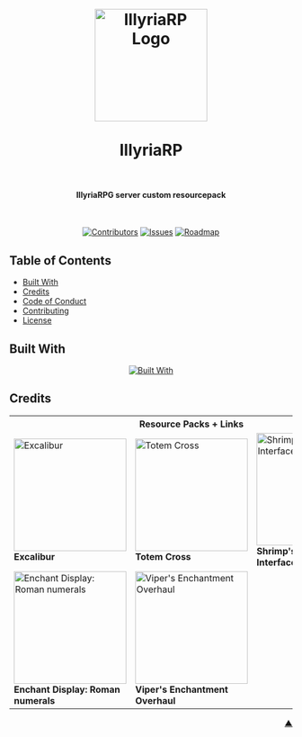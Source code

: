 <div id="readme-top"></div>

<h1 align="center">
  <br />
    <a href="https://xodium.org/">
      <img src="https://gist.githubusercontent.com/illyrius666/a38f03b4fbe9b43faa2c5623137c1250/raw/3a1410e77807097bcfbcf963822b41fadd495d9f/xodium.svg" alt="IllyriaRP Logo" width="200">
    </a>
  <br /><br />
  IllyriaRP
  <br />
  <br />
</h1>

<h4 align="center">IllyriaRPG server custom resourcepack</h4><br />

<div align="center">

[![Contributors][contributors_shield_url]][contributors_url]
[![Issues][issues_shield_url]][issues_url]
[![Roadmap][roadmap_shield_url]][roadmap_url]

</div>

## Table of Contents

- [Built With](#built-with)
- [Credits](#credits)
- [Code of Conduct][code_of_conduct_url]
- [Contributing][contributing_url]
- [License][license_url]

## Built With

<div align="center">

[![Built With][built_with_shield_url]][built_with_url]
</div>

## Credits

<table>
  <tr>
    <th colspan="3">Resource Packs + Links</th>
  </tr>
  <tr>
    <td>
      <a href="https://modrinth.com/resourcepack/excal">
        <img src="https://cdn.modrinth.com/data/hJAzl1Bs/3a7829b21522be382f6a6507b93214b45e40cdd5_96.webp" alt="Excalibur" title="Excalibur" width="200" height="200">
      </a>
      <br><strong>Excalibur</strong>
    </td>
    <td>
      <a href="https://modrinth.com/resourcepack/totem-cross">
        <img src="https://cdn.modrinth.com/data/X9XnINWS/9fa5fd72ab51eb91e811b34f26477886d7732fb6_96.webp" alt="Totem Cross" title="Totem Cross" width="200" height="200">
      </a>
      <br><strong>Totem Cross</strong>
    </td>
    <td>
      <a href="https://modrinth.com/resourcepack/shrimps-immersive-interfaces">
        <img src="https://cdn.modrinth.com/data/3sV1gvyJ/94e543bad6d9a3745deb5354703d2babe066badd.png" alt="Shrimp's Immersive Interfaces" title="Shrimp's Immersive Interfaces" width="200" height="200">
      </a>
      <br><strong>Shrimp's Immersive Interfaces</strong>
    </td>
  </tr>
  <tr>
    <td>
      <a href="https://modrinth.com/resourcepack/enchant-display">
        <img src="https://cdn.modrinth.com/data/sDjhAz4E/b3dba1f832001dfc09af0b526b224b00217c27e9_96.webp" alt="Enchant Display: Roman numerals" title="Enchant Display: Roman numerals" width="200" height="200">
      </a>
      <br><strong>Enchant Display: Roman numerals</strong>
    </td>
    <td>
      <a href="https://modrinth.com/resourcepack/vipers-enchantment-overhaul">
        <img src="https://cdn.modrinth.com/data/UvPRRT07/f000dbaa72ce3e8d227a2c3c8c6f4c90d41a895d.png" alt="Viper's Enchantment Overhaul" title="Viper's Enchantment Overhaul" width="200" height="200">
      </a>
      <br><strong>Viper's Enchantment Overhaul</strong>
    </td>
  </tr>
</table>

<p align="right"><a href="#readme-top">▲</a></p>

[built_with_shield_url]: https://skillicons.dev/icons?i=github,githubactions

[built_with_url]: https://skillicons.dev

[code_of_conduct_url]: https://github.com/XodiumSoftware/IllyriaRP?tab=coc-ov-file

[contributing_url]: https://github.com/XodiumSoftware/IllyriaRP/blob/main/CONTRIBUTING.md

[contributors_shield_url]: https://img.shields.io/github/contributors/XodiumSoftware/IllyriaRP?style=for-the-badge&color=blue

[contributors_url]: https://github.com/XodiumSoftware/IllyriaRP/graphs/contributors

[issues_shield_url]: https://img.shields.io/github/issues/XodiumSoftware/IllyriaRP?style=for-the-badge&color=yellow

[issues_url]: https://github.com/XodiumSoftware/IllyriaRP/issues

[license_url]: https://github.com/XodiumSoftware/IllyriaRP?tab=AGPL-3.0-1-ov-file

[roadmap_shield_url]: https://img.shields.io/badge/Roadmap-Click%20Me!-purple.svg?style=for-the-badge

[roadmap_url]: https://github.com/orgs/XodiumSoftware/projects/4
